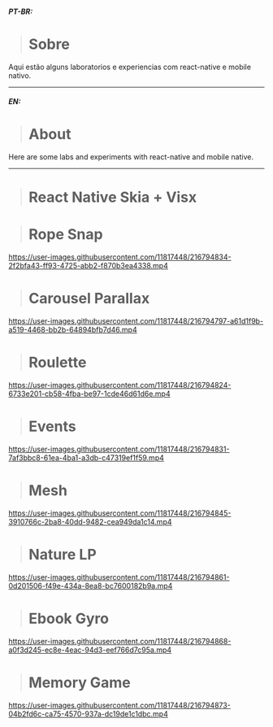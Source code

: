 


##### PT-BR:

> # Sobre

Aqui estão alguns laboratorios e experiencias com react-native e mobile nativo.

---

##### EN:
> # About

Here are some labs and experiments with react-native and mobile native.



---

> # React Native Skia + Visx


> # Rope Snap

https://user-images.githubusercontent.com/11817448/216794834-2f2bfa43-ff93-4725-abb2-f870b3ea4338.mp4

> # Carousel Parallax

https://user-images.githubusercontent.com/11817448/216794797-a61d1f9b-a519-4468-bb2b-64894bfb7d46.mp4

> # Roulette

https://user-images.githubusercontent.com/11817448/216794824-6733e201-cb58-4fba-be97-1cde46d61d6e.mp4

> # Events

https://user-images.githubusercontent.com/11817448/216794831-7af3bbc8-61ea-4ba1-a3db-c47319ef1f59.mp4

> # Mesh

https://user-images.githubusercontent.com/11817448/216794845-3910766c-2ba8-40dd-9482-cea949da1c14.mp4

> # Nature LP

https://user-images.githubusercontent.com/11817448/216794861-0d201506-f49e-434a-8ea8-bc7600182b9a.mp4

> # Ebook Gyro

https://user-images.githubusercontent.com/11817448/216794868-a0f3d245-ec8e-4eac-94d3-eef766d7c95a.mp4

> # Memory Game

https://user-images.githubusercontent.com/11817448/216794873-04b2fd6c-ca75-4570-937a-dc19de1c1dbc.mp4














